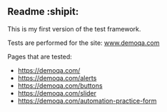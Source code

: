 Readme :shipit:
--

This is my first version of the test framework.

Tests are performed for the site: www.demoqa.com

Pages that are tested:
 + https://demoqa.com/
 + https://demoqa.com/alerts
 + https://demoqa.com/buttons
 + https://demoqa.com/slider
 + https://demoqa.com/automation-practice-form